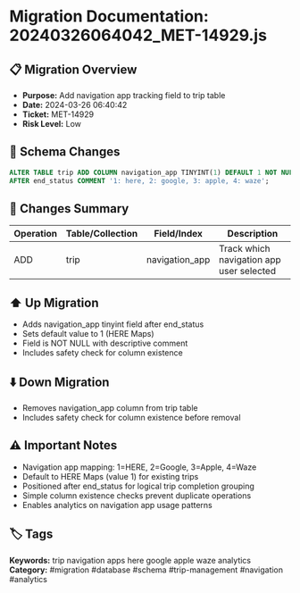 # Migration Documentation: 20240326064042_MET-14929.js

## 📋 Migration Overview
- **Purpose:** Add navigation app tracking field to trip table
- **Date:** 2024-03-26 06:40:42
- **Ticket:** MET-14929
- **Risk Level:** Low

## 🔧 Schema Changes
```sql
ALTER TABLE trip ADD COLUMN navigation_app TINYINT(1) DEFAULT 1 NOT NULL 
AFTER end_status COMMENT '1: here, 2: google, 3: apple, 4: waze';
```

## 📝 Changes Summary
| Operation | Table/Collection | Field/Index | Description |
|-----------|-----------------|-------------|-------------|
| ADD | trip | navigation_app | Track which navigation app user selected |

## ⬆️ Up Migration
- Adds navigation_app tinyint field after end_status
- Sets default value to 1 (HERE Maps)
- Field is NOT NULL with descriptive comment
- Includes safety check for column existence

## ⬇️ Down Migration
- Removes navigation_app column from trip table
- Includes safety check for column existence before removal

## ⚠️ Important Notes
- Navigation app mapping: 1=HERE, 2=Google, 3=Apple, 4=Waze
- Default to HERE Maps (value 1) for existing trips
- Positioned after end_status for logical trip completion grouping
- Simple column existence checks prevent duplicate operations
- Enables analytics on navigation app usage patterns

## 🏷️ Tags
**Keywords:** trip navigation apps here google apple waze analytics
**Category:** #migration #database #schema #trip-management #navigation #analytics